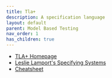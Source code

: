 ```yaml
---
title: Tla+
description: A specification language
layout: default
parent: Model Based Testing
nav_order: 1
has_children: true
---
```


- [TLA+ Homepage](https://lamport.azurewebsites.net/tla/tla.html)
- [Leslie Lamport's Specifying Systems](https://lamport.azurewebsites.net/tla/book-02-08-08.pdf)
- [Cheatsheet](https://lamport.azurewebsites.net/tla/summary-standalone.pdf)